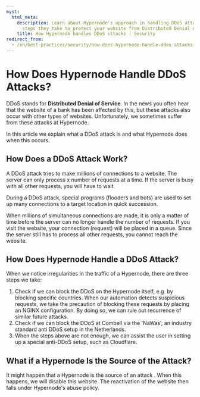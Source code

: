 ```yaml
---
myst:
  html_meta:
    description: Learn about Hypernode's approach in handling DDoS attacks and the
      steps they take to protect your website from Distributed Denial of Service.
    title: How Hypernode handles DDoS sttacks | Security
redirect_from:
  - /en/best-practices/security/how-does-hypernode-handle-ddos-attacks-/
---
```


<!-- source: https://support.hypernode.com/en/best-practices/security/how-does-hypernode-handle-ddos-attacks-/ -->

# How Does Hypernode Handle DDoS Attacks?

DDoS stands for **Distributed Denial of Service**. In the news you often hear that the website of a bank has been affected by this, but these attacks also occur with other types of websites. Unfortunately, we sometimes suffer from these attacks at Hypernode.

In this article we explain what a DDoS attack is and what Hypernode does when this occurs.

## How Does a DDoS Attack Work?

A DDoS attack tries to make millions of connections to a website. The server can only process x number of requests at a time. If the server is busy with all other requests, you will have to wait.

During a DDoS attack, special programs (flooders and bots) are used to set up many connections to a target location in quick succession.

When millions of simultaneous connections are made, it is only a matter of time before the server can no longer handle the number of requests. If you visit the website, your connection (request) will be placed in a queue. Since the server still has to process all other requests, you cannot reach the website.

## How Does Hypernode Handle a DDoS Attack?

When we notice irregularities in the traffic of a Hypernode, there are three steps we take:

1. Check if we can block the DDoS on the Hypernode itself, e.g. by blocking specific countries. When our automation detects suspicious requests, we take the precaution of blocking these requests by placing an NGINX configuration. By doing so, we can rule out recurrence of similar future attacks.
1. Check if we can block the DDoS at Combell via the 'NaWas', an industry standard anti DDoS setup in the Netherlands.
1. When the steps above are not enough, we can assist the user in setting up a special anti-DDoS setup, such as Cloudflare.

## What if a Hypernode Is the Source of the Attack?

It might happen that a Hypernode is the source of an attack . When this happens, we will disable this website. The reactivation of the website then falls under Hypernode's abuse policy.
